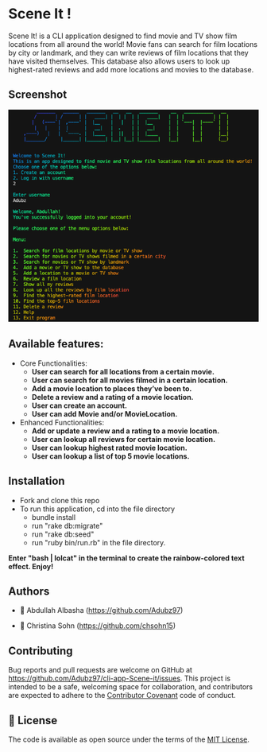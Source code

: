 
# Scene It !


Scene It! is a CLI application designed to find movie and TV show film locations from all around the world! Movie fans can search for film locations by city or landmark, and they can write reviews of film locations that they have visited themselves. This database also allows users to look up highest-rated reviews and add more locations and movies to the database. 

## Screenshot
![Screenshot](Screenshot.png)

 ## Available features:
 
  - Core Functionalities:
    - **User can search for all locations from a certain movie.**
    - **User can search for all movies filmed in a certain location.**
    - **Add a movie location to places they’ve been to.**
    - **Delete a review and a rating of a movie location.**
    - **User can create an account.**
    - **User can add Movie and/or MovieLocation.**
  - Enhanced Functionalities:
    - **Add or update a review and a rating to a movie location.**
    - **User can lookup all reviews for certain movie location.**
    - **User can lookup highest rated movie location.**
    - **User can lookup a list of top 5 movie locations.**


## Installation

- Fork and clone this repo
- To run this application, cd into the file directory
  - bundle install
  - run "rake db:migrate"
  - run "rake db:seed" 
  - run "ruby bin/run.rb" in the file directory.
  
**Enter "bash | lolcat" in the terminal to create the rainbow-colored text effect. Enjoy!**

## Authors
- 👤 Abdullah Albasha (https://github.com/Adubz97)

- 👤 Christina Sohn (https://github.com/chsohn15)

## Contributing
Bug reports and pull requests are welcome on GitHub at https://github.com/Adubz97/cli-app-Scene-it/issues. This project is intended to be a safe, welcoming space for collaboration, and contributors are expected to adhere to the [Contributor Covenant](http://contributor-covenant.org) code of conduct.

## 📝 License 
The code is available as open source under the terms of the [MIT License](https://opensource.org/licenses/MIT).
